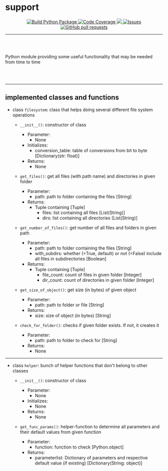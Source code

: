 # support

<p align="center">
    <p align="center">
        <a href="https://github.com/papstchaka/support/actions">
          <img alt="Build Python Package" src="https://github.com/papstchaka/support/actions/workflows/python-package.yml/badge.svg"/>
        </a>
        <a href="https://github.com/papstchaka/support/actions">
          <img alt="Code Coverage" src="https://github.com/papstchaka/support/actions/workflows/codecov.yml/badge.svg"/>
        </a>
        <a href="https://codecov.io/gh/papstchaka/support/">
          <img src="https://codecov.io/gh/papstchaka/support/branch/master/graph.badge.svg"/>
        </a>
        <a href="https://github.com/papstchaka/support/issues">
          <img alt="Issues" src="https://img.shields.io/github/issues/papstchaka/support?color=0088ff"/>
        </a>
        <a href="https://github.com/papstchaka/support/pulls">
          <img alt="GitHub pull requests" src="https://img.shields.io/github/issues-pr/papstchaka/support?color=0088ff"/>
        </a>
    </p>
</p>

---

<br></br>

Python module providing some useful functionality that may be needed from time to time

<br></br>

-----

## implemented classes and functions

- class `filesystem`: class that helps doing several different file system operations

    - `__init__()`: constructor of class

        - Parameter: 
            - None
        - Initializes: 
            - conversion_table: table of conversions from bit to byte [Dictionary(str: float)]
        - Returns:
            - None

    - `get_files()`: get all files (with path name) and directories in given folder

        - Parameter:
            - path: path to folder containing the files [String]
        - Returns:    
            - Tuple containing [Tuple]
                - files: list containing all files [List(String)]
                - dirs: list containing all directories [List(String)]

    - `get_number_of_files()`: get number of all files and folders in given path

        - Parameter:
            - path: path to folder containing the files [String]
            - with_subdirs: whether (=True, default) or not (=False) include all files in subdirectories [Boolean]
        - Returns:    
            - Tuple containing [Tuple]
                - file_count: count of files in given folder [Integer]
                - dir_count: count of directories in given folder [Integer]

    - `get_size_of_object()`: get size (in bytes) of given object

        - Parameter:
            - path: path to folder or file [String]
        - Returns:
            - size: size of object (in bytes) [String]

    - `check_for_folder()`: checks if given folder exists. If not, it creates it

        - Parameter:
            - path: path to folder to check for [String]
        - Returns:
            - None

-----

- class `helper`: bunch of helper functions that don't belong to other classes

    - `__init__()`: constructor of class

        - Parameter: 
            - None
        - Initializes: 
            - None
        - Returns:
            - None

    - `get_func_params()`: helper-function to determine all parameters and their default values from given function

        - Parameter: 
            - function: function to check [Python.object]
        - Returns:
            - parameterlist: Dictionary of parameters and respective default value (if existing) [Dictionary(String: object)]